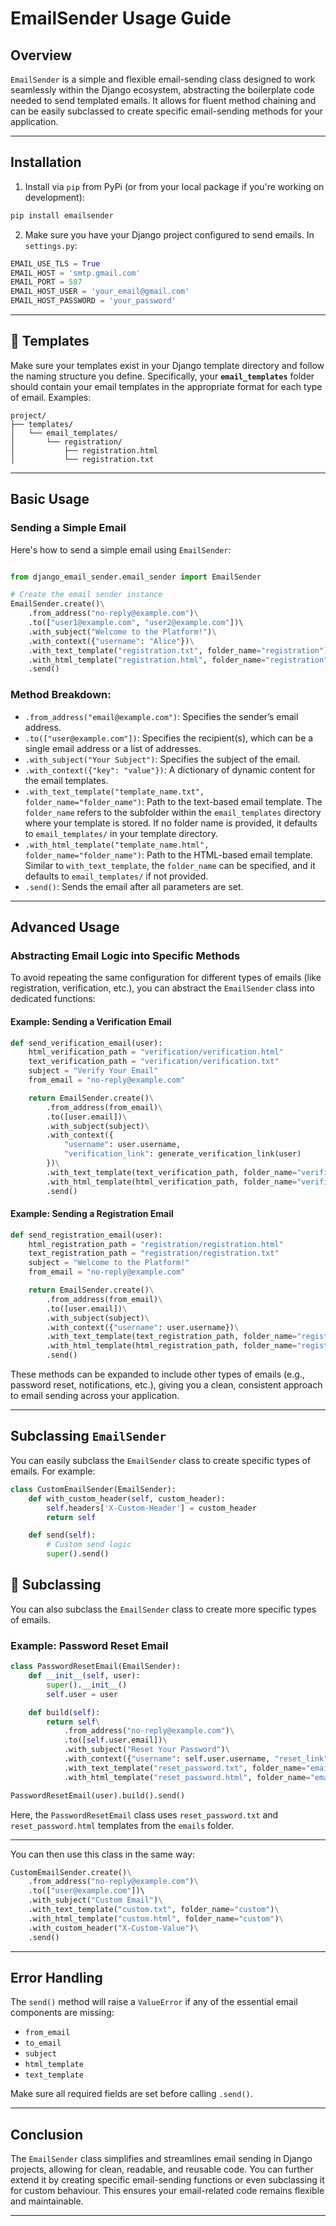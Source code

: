# EmailSender Usage Guide

## Overview

`EmailSender` is a simple and flexible email-sending class designed to work seamlessly within the Django ecosystem, abstracting the boilerplate code needed to send templated emails. It allows for fluent method chaining and can be easily subclassed to create specific email-sending methods for your application.

---

## Installation

1. Install via `pip` from PyPi (or from your local package if you're working on development):

```bash
pip install emailsender
```

2. Make sure you have your Django project configured to send emails. In `settings.py`:

```python
EMAIL_USE_TLS = True  
EMAIL_HOST = 'smtp.gmail.com'  
EMAIL_PORT = 587  
EMAIL_HOST_USER = 'your_email@gmail.com'  
EMAIL_HOST_PASSWORD = 'your_password'
```

---

## 📁 Templates

Make sure your templates exist in your Django template directory and follow the naming structure you define. Specifically, your **`email_templates`** folder should contain your email templates in the appropriate format for each type of email. Examples:

```
project/
├── templates/
│   └── email_templates/
│       └── registration/
│           ├── registration.html
│           └── registration.txt
```

---

## Basic Usage

### Sending a Simple Email

Here's how to send a simple email using `EmailSender`:

```python

from django_email_sender.email_sender import EmailSender

# Create the email sender instance
EmailSender.create()\
    .from_address("no-reply@example.com")\
    .to(["user1@example.com", "user2@example.com"])\  
    .with_subject("Welcome to the Platform!")\
    .with_context({"username": "Alice"})\
    .with_text_template("registration.txt", folder_name="registration")\
    .with_html_template("registration.html", folder_name="registration")\
    .send()
```

### Method Breakdown:

- `.from_address("email@example.com")`: Specifies the sender’s email address.
- `.to(["user@example.com"])`: Specifies the recipient(s), which can be a single email address or a list of addresses.
- `.with_subject("Your Subject")`: Specifies the subject of the email.
- `.with_context({"key": "value"})`: A dictionary of dynamic content for the email templates.
- `.with_text_template("template_name.txt", folder_name="folder_name")`: Path to the text-based email template. The `folder_name` refers to the subfolder within the `email_templates` directory where your template is stored. If no folder name is provided, it defaults to `email_templates/` in your template directory.
- `.with_html_template("template_name.html", folder_name="folder_name")`: Path to the HTML-based email template. Similar to `with_text_template`, the `folder_name` can be specified, and it defaults to `email_templates/` if not provided.
- `.send()`: Sends the email after all parameters are set.

---

## Advanced Usage

### Abstracting Email Logic into Specific Methods

To avoid repeating the same configuration for different types of emails (like registration, verification, etc.), you can abstract the `EmailSender` class into dedicated functions:

#### Example: Sending a Verification Email

```python
def send_verification_email(user):
    html_verification_path = "verification/verification.html"
    text_verification_path = "verification/verification.txt"
    subject = "Verify Your Email"
    from_email = "no-reply@example.com"

    return EmailSender.create()\
        .from_address(from_email)\
        .to([user.email])\
        .with_subject(subject)\
        .with_context({
            "username": user.username, 
            "verification_link": generate_verification_link(user)
        })\
        .with_text_template(text_verification_path, folder_name="verification")\
        .with_html_template(html_verification_path, folder_name="verification")\
        .send()
```

#### Example: Sending a Registration Email

```python
def send_registration_email(user):
    html_registration_path = "registration/registration.html"
    text_registration_path = "registration/registration.txt"
    subject = "Welcome to the Platform!"
    from_email = "no-reply@example.com"

    return EmailSender.create()\
        .from_address(from_email)\
        .to([user.email])\
        .with_subject(subject)\
        .with_context({"username": user.username})\
        .with_text_template(text_registration_path, folder_name="registration")\
        .with_html_template(html_registration_path, folder_name="registration")\
        .send()
```

These methods can be expanded to include other types of emails (e.g., password reset, notifications, etc.), giving you a clean, consistent approach to email sending across your application.

---

## Subclassing `EmailSender`

You can easily subclass the `EmailSender` class to create specific types of emails. For example:

```python
class CustomEmailSender(EmailSender):
    def with_custom_header(self, custom_header):
        self.headers['X-Custom-Header'] = custom_header
        return self

    def send(self):
        # Custom send logic
        super().send()
```



## 🧱 Subclassing

You can also subclass the `EmailSender` class to create more specific types of emails.

### Example: Password Reset Email

```python
class PasswordResetEmail(EmailSender):
    def __init__(self, user):
        super().__init__()
        self.user = user

    def build(self):
        return self\
            .from_address("no-reply@example.com")\
            .to([self.user.email])\
            .with_subject("Reset Your Password")\
            .with_context({"username": self.user.username, "reset_link": generate_reset_link(self.user)})\
            .with_text_template("reset_password.txt", folder_name="emails")\
            .with_html_template("reset_password.html", folder_name="emails")
```


```python
PasswordResetEmail(user).build().send()
```

Here, the `PasswordResetEmail` class uses `reset_password.txt` and `reset_password.html` templates from the `emails` folder.

---


You can then use this class in the same way:

```python
CustomEmailSender.create()\
    .from_address("no-reply@example.com")\
    .to(["user@example.com"])\  
    .with_subject("Custom Email")\
    .with_text_template("custom.txt", folder_name="custom")\
    .with_html_template("custom.html", folder_name="custom")\
    .with_custom_header("X-Custom-Value")\
    .send()
```

---

## Error Handling

The `send()` method will raise a `ValueError` if any of the essential email components are missing:

- `from_email`
- `to_email`
- `subject`
- `html_template`
- `text_template`

Make sure all required fields are set before calling `.send()`.

---

## Conclusion

The `EmailSender` class simplifies and streamlines email sending in Django projects, allowing for clean, readable, and reusable code. You can further extend it by creating specific email-sending functions or even subclassing it for custom behaviour. This ensures your email-related code remains flexible and maintainable.

---
